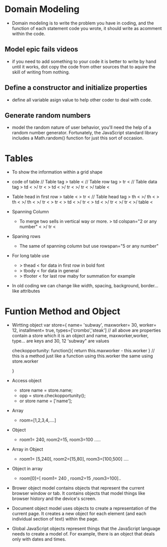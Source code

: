 # Domain Modeling 
* Domain modeling is to write the problem you have in coding, and the function of each statement code you wrote, it should write as acomment within the code.
## Model epic fails videos
* if you need to add something to your code it is better to write by hand until it works, dot copy the code from other sources that to aquire the skill of writing from nothing.
## Define a constructor and initialize properties
* define all variable asign value to help other coder to deal with code.
## Generate random numbers
* model the random nature of user behavior, you'll need the help of a random number generator. Fortunately, the JavaScript standard library includes a Math.random() function for just this sort of occasion.

# Tables 
* To show the information within a grid shape
* code of table
// Table tag
&gt; table &lt; 
// Table row tag
&gt; tr &lt;
// Table data tag 
&gt; td &lt;        &gt;/ tr &lt;
&gt; td &lt;        &gt;/ tr &lt;
&gt;/ tr &lt;
&gt;/ table &lt; 
 
 * Table head in first row 
&gt; table &lt; 
&gt; tr &lt;
// Table head tag
&gt; th &lt;        &gt;/ th &lt;
&gt; th &lt;        &gt;/ th &lt;
&gt;/ tr &lt;
&gt; tr &lt;
&gt; td &lt;        &gt;/ tr &lt;
&gt; td &lt;        &gt;/ tr &lt;
&gt;/ tr &lt;
&gt;/ table &lt; 

* Spanning Column
  - To merge two sells in vertical way or more.
  &gt; td  colspan="2 or any number" &lt;        &gt;/ tr &lt;

* Spaning rows 
  - The same of spanning column but use rowspan="5 or any number"

* For long table use
  - &gt; thead &lt; for data in first row in bold font 
  - &gt; tbody &lt; for data in general
  - &gt; tfooter &lt; for last row maby for summation for example

* In old coding we can change like width, spacing, background, border... like attributes 

# Funtion Method and Object
* Wirtting object 
 var store={
    name= 'subway',
    maxworker= 30,
    worker= 12,
    installment= true,
    types=['crombo','steak']
    // all above are properties contain a store which it is an object and name, maxworker,worker, type...  are keys and 30, 12 'subway" are values 

    checkopportunity: function(){
        return this.maxworker - this.worker
    }
    // this is a method just like a function using this.worker the same using store.worker

    } 

* Access object
  - store name = store.name;
  - opp = store.checkopportunity();
  - or store name = ['name'];

* Array 
  - room=[1,2,3,4,....]

* Object
  - room1= 240, room2=15, room3=100 .....

* Array in Object
  - room1= [5,240], room2=[15,80], room3=[100,500] ....

* Object in array
  - room[0]=[ room1= 240 , room2=15 ,room3=100]..

* Brower object model contains objects that represent the current browser window or tab. It contains objects that model things like browser history and the device's screen. 
* Document object model  uses objects to create a representation of the current page. It creates a new object for each element (and each individual section of text) within the page. 
* Global JavaScript objects represent things that the JavaScript language needs to create a model of. For example, there is an object that deals only with dates and times. 
